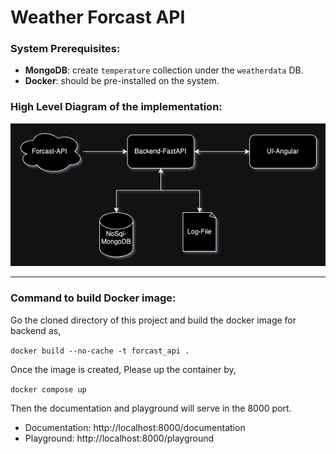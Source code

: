 # Weather Forcast API

### System Prerequisites:

- **MongoDB**:  create `temperature` collection under the `weatherdata` DB.
- **Docker**: should be pre-installed on the system.

### High Level Diagram of the implementation:

![Image Alt Text](HLD.jpeg)


---


### Command to build Docker image:

Go the cloned directory of this project and build the docker image for backend as,

`docker build --no-cache -t forcast_api .`

Once the image is created, Please up the container by,

`docker compose up`

Then the documentation and playground will serve in the 8000 port.

- Documentation: http://localhost:8000/documentation
- Playground: http://localhost:8000/playground

